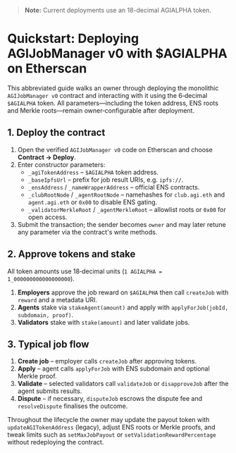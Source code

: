 > **Note:** Current deployments use an 18-decimal AGIALPHA token.

# Quickstart: Deploying AGIJobManager v0 with $AGIALPHA on Etherscan

This abbreviated guide walks an owner through deploying the monolithic
`AGIJobManager v0` contract and interacting with it using the 6‑decimal
`$AGIALPHA` token. All parameters—including the token address, ENS
roots and Merkle roots—remain owner‑configurable after deployment.

## 1. Deploy the contract
1. Open the verified `AGIJobManager v0` code on Etherscan and choose
   **Contract → Deploy**.
2. Enter constructor parameters:
   - `_agiTokenAddress` – `$AGIALPHA` token address.
   - `_baseIpfsUrl` – prefix for job result URIs, e.g. `ipfs://`.
   - `_ensAddress` / `_nameWrapperAddress` – official ENS contracts.
   - `_clubRootNode` / `_agentRootNode` – namehashes for `club.agi.eth`
     and `agent.agi.eth` or `0x00` to disable ENS gating.
   - `_validatorMerkleRoot` / `_agentMerkleRoot` – allowlist roots or
     `0x00` for open access.
3. Submit the transaction; the sender becomes `owner` and may later
   retune any parameter via the contract's write methods.

## 2. Approve tokens and stake
All token amounts use 18‑decimal units (`1 AGIALPHA = 1_000000000000000000`).

1. **Employers** approve the job reward on `$AGIALPHA` then call
   `createJob` with `reward` and a metadata URI.
2. **Agents** stake via `stakeAgent(amount)` and apply with
   `applyForJob(jobId, subdomain, proof)`.
3. **Validators** stake with `stake(amount)` and later validate jobs.

## 3. Typical job flow
1. **Create job** – employer calls `createJob` after approving tokens.
2. **Apply** – agent calls `applyForJob` with ENS subdomain and optional
   Merkle proof.
3. **Validate** – selected validators call `validateJob` or
   `disapproveJob` after the agent submits results.
4. **Dispute** – if necessary, `disputeJob` escrows the dispute fee and
   `resolveDispute` finalises the outcome.

Throughout the lifecycle the owner may update the payout token with
`updateAGITokenAddress` (legacy), adjust ENS roots or Merkle proofs, and tweak
limits such as `setMaxJobPayout` or `setValidationRewardPercentage`
without redeploying the contract.

